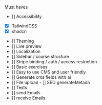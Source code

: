Must haves

- [] Accessibility

- [x] TailwindCSS
- [x] shadcn
- [] Theming
- [] Live preview
- [] Localization
- [] Sidebar / course structure
- [] Stripe binding / auth / access restriction
- [] Basic exercises
- [] Easy to use CMS and user friendly
- [] Generate cms fields with ai
- [] File upload
  - [] SEO generateMetada
- [] Tests
- [] send Emails
- [] receive Emails
